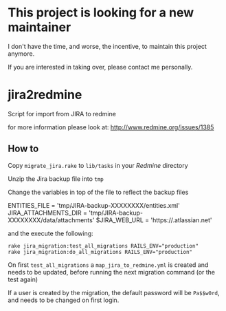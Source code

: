 <h1>This project is looking for a new maintainer</h1>
I don't have the time, and worse, the incentive, to maintain this project anymore.

If you are interested in taking over, please contact me personally.


jira2redmine
============

Script for import from JIRA to redmine

for more information please look at: http://www.redmine.org/issues/1385

## How to

Copy `migrate_jira.rake` to `lib/tasks` in your *Redmine* directory 

Unzip the Jira backup file into `tmp`

Change the variables in top of the file to reflect the backup files

  ENTITIES_FILE = 'tmp/JIRA-backup-XXXXXXXX/entities.xml'
  JIRA_ATTACHMENTS_DIR = 'tmp/JIRA-backup-XXXXXXXX/data/attachments'
  $JIRA_WEB_URL = 'https://<unix-url>.atlassian.net'

and the execute the following:

```
rake jira_migration:test_all_migrations RAILS_ENV="production"
rake jira_migration:do_all_migrations RAILS_ENV="production"
```

On first `test_all_migrations` a `map_jira_to_redmine.yml` is created and needs to be updated, before running the next migration command (or the test again) 

If a user is created by the migration, the default password will be `Pa$$w0rd`, and needs to be changed on first login.

